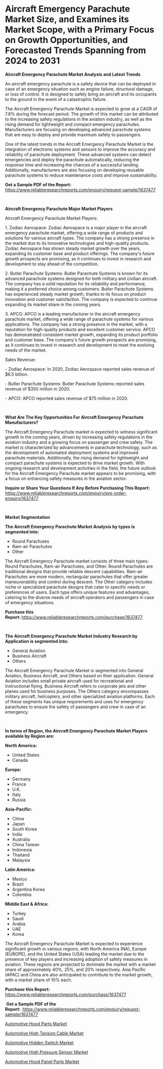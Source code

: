 <p><h1>Aircraft Emergency Parachute Market Size, and Examines its Market Scope, with a Primary Focus on Growth Opportunities, and Forecasted Trends Spanning from 2024 to 2031</h1></p><p><strong>Aircraft Emergency Parachute Market Analysis and Latest Trends</strong></p>
<p><p>An aircraft emergency parachute is a safety device that can be deployed in case of an emergency situation such as engine failure, structural damage, or loss of control. It is designed to safely bring an aircraft and its occupants to the ground in the event of a catastrophic failure.</p><p>The Aircraft Emergency Parachute Market is expected to grow at a CAGR of 7.8% during the forecast period. The growth of this market can be attributed to the increasing safety regulations in the aviation industry, as well as the rising demand for lightweight and compact emergency parachutes. Manufacturers are focusing on developing advanced parachute systems that are easy to deploy and provide maximum safety to passengers.</p><p>One of the latest trends in the Aircraft Emergency Parachute Market is the integration of electronic systems and sensors to improve the accuracy and reliability of parachute deployment. These advanced systems can detect emergencies and deploy the parachute automatically, reducing the response time and increasing the chances of a successful landing. Additionally, manufacturers are also focusing on developing reusable parachute systems to reduce maintenance costs and improve sustainability.</p></p>
<p><strong>Get a Sample PDF of the Report:&nbsp;</strong> <a href="https://www.reliableresearchreports.com/enquiry/request-sample/1637477">https://www.reliableresearchreports.com/enquiry/request-sample/1637477</a></p>
<p>&nbsp;</p>
<p><strong>Aircraft Emergency Parachute Major Market Players</strong></p>
<p><p>Aircraft Emergency Parachute Market Players:</p><p>1. Zodiac Aerospace: Zodiac Aerospace is a major player in the aircraft emergency parachute market, offering a wide range of products and solutions for various aircraft types. The company has a strong presence in the market due to its innovative technologies and high-quality products. Zodiac Aerospace has shown steady market growth over the years, expanding its customer base and product offerings. The company's future growth prospects are promising, as it continues to invest in research and development to stay ahead of the competition.</p><p>2. Butler Parachute Systems: Butler Parachute Systems is known for its advanced parachute systems designed for both military and civilian aircraft. The company has a solid reputation for its reliability and performance, making it a preferred choice among customers. Butler Parachute Systems has experienced steady market growth, thanks to its focus on product innovation and customer satisfaction. The company is expected to continue expanding its market share in the coming years.</p><p>3. APCO: APCO is a leading manufacturer in the aircraft emergency parachute market, offering a wide range of parachute systems for various applications. The company has a strong presence in the market, with a reputation for high-quality products and excellent customer service. APCO has demonstrated consistent market growth, expanding its product portfolio and customer base. The company's future growth prospects are promising, as it continues to invest in research and development to meet the evolving needs of the market.</p><p>Sales Revenue:</p><p>- Zodiac Aerospace: In 2020, Zodiac Aerospace reported sales revenue of $6.5 billion.</p><p>- Butler Parachute Systems: Butler Parachute Systems reported sales revenue of $350 million in 2020.</p><p>- APCO: APCO reported sales revenue of $75 million in 2020.</p></p>
<p>&nbsp;</p>
<p><strong>What Are The Key Opportunities For Aircraft Emergency Parachute Manufacturers?</strong></p>
<p><p>The Aircraft Emergency Parachute market is expected to witness significant growth in the coming years, driven by increasing safety regulations in the aviation industry and a growing focus on passenger and crew safety. The market is characterized by advancements in parachute technology, such as the development of automated deployment systems and improved parachute materials. Additionally, the rising demand for lightweight and compact parachute systems is expected to drive market growth. With ongoing research and development activities in the field, the future outlook for the Aircraft Emergency Parachute market appears to be promising, with a focus on enhancing safety measures in the aviation sector.</p></p>
<p><strong>Inquire or Share Your Questions If Any Before Purchasing This Report:</strong> <a href="https://www.reliableresearchreports.com/enquiry/pre-order-enquiry/1637477">https://www.reliableresearchreports.com/enquiry/pre-order-enquiry/1637477</a></p>
<p>&nbsp;</p>
<p><strong>Market Segmentation</strong></p>
<p><strong>The Aircraft Emergency Parachute Market Analysis by types is segmented into:</strong></p>
<p><ul><li>Round Parachutes</li><li>Ram-air Parachutes</li><li>Other</li></ul></p>
<p><p>The Aircraft Emergency Parachute market consists of three main types: Round Parachutes, Ram-air Parachutes, and Other. Round Parachutes are traditional designs that provide reliable descent capabilities. Ram-air Parachutes are more modern, rectangular parachutes that offer greater maneuverability and control during descent. The Other category includes niche or specialized parachute designs that cater to specific needs or preferences of users. Each type offers unique features and advantages, catering to the diverse needs of aircraft operators and passengers in case of emergency situations.</p></p>
<p><strong>Purchase this Report:&nbsp;</strong><a href="https://www.reliableresearchreports.com/purchase/1637477">https://www.reliableresearchreports.com/purchase/1637477</a></p>
<p>&nbsp;</p>
<p><strong>The Aircraft Emergency Parachute Market Industry Research by Application is segmented into:</strong></p>
<p><ul><li>General Aviation</li><li>Business Aircraft</li><li>Others</li></ul></p>
<p><p>The Aircraft Emergency Parachute Market is segmented into General Aviation, Business Aircraft, and Others based on their application. General Aviation includes small private aircraft used for recreational and instructional flying. Business Aircraft refers to corporate jets and other planes used for business purposes. The Others category encompasses military aircraft, helicopters, and other specialized aviation platforms. Each of these segments has unique requirements and uses for emergency parachutes to ensure the safety of passengers and crew in case of an emergency.</p></p>
<p>&nbsp;</p>
<p><strong>In terms of Region, the Aircraft Emergency Parachute Market Players available by Region are:</strong></p>
<p>
    <p> <strong> North America: </strong>
        <ul>
            <li>United States</li>
            <li>Canada</li>
        </ul>
        </p> 
    <p> <strong> Europe: </strong>
        <ul>
            <li>Germany</li>
            <li>France</li>
            <li>U.K.</li>
            <li>Italy</li>
            <li>Russia</li>
        </ul>
        </p> 
    <p> <strong> Asia-Pacific: </strong>
        <ul>
            <li>China</li>
            <li>Japan</li>
            <li>South Korea</li>
            <li>India</li>
            <li>Australia</li>
            <li>China Taiwan</li>
            <li>Indonesia</li>
            <li>Thailand</li>
            <li>Malaysia</li>
        </ul>
        </p> 
    <p> <strong> Latin America: </strong>
        <ul>
            <li>Mexico</li>
            <li>Brazil</li>
            <li>Argentina Korea</li>
            <li>Colombia</li>
        </ul>
        </p> 
    <p> <strong> Middle East & Africa: </strong>
        <ul>
            <li>Turkey</li>
            <li>Saudi</li>
            <li>Arabia</li>
            <li>UAE</li>
            <li>Korea</li>
        </ul>
    </p>
    </p>
<p><p>The Aircraft Emergency Parachute Market is expected to experience significant growth in various regions, with North America (NA), Europe (EUROPE), and the United States (USA) leading the market due to the presence of key players and increasing adoption of safety measures in aviation. These regions are projected to dominate the market with a market share of approximately 40%, 25%, and 20% respectively. Asia Pacific (APAC) and China are also anticipated to contribute to the market growth, with a market share of 10% each.</p></p>
<p><strong>Purchase this Report: </strong><a href="https://www.reliableresearchreports.com/purchase/1637477">https://www.reliableresearchreports.com/purchase/1637477</a></p>
<p>&nbsp;<strong>Get a Sample PDF of the Report:&nbsp;&nbsp;</strong><a href="https://www.reliableresearchreports.com/enquiry/request-sample/1637477">https://www.reliableresearchreports.com/enquiry/request-sample/1637477</a></p>
<p><strong></strong></p>
<p><p><a href="https://github.com/sougarounis/Market-Research-Report-List-1/blob/main/automotive-hood-parts-market.md">Automotive Hood Parts Market</a></p><p><a href="https://github.com/WillieWoodard/Market-Research-Report-List-3/blob/main/automotive-high-tension-cable-market.md">Automotive High Tension Cable Market</a></p><p><a href="https://github.com/jodemen/Market-Research-Report-List-1/blob/main/automotive-hidden-switch-market.md">Automotive Hidden Switch Market</a></p><p><a href="https://github.com/Sarissaschmalingtr6fz2739/Market-Research-Report-List-1/blob/main/automotive-high-pressure-sensor-market.md">Automotive High Pressure Sensor Market</a></p><p><a href="https://github.com/marloy8/Market-Research-Report-List-3/blob/main/automotive-hood-panel-parts-market.md">Automotive Hood Panel Parts Market</a></p></p>